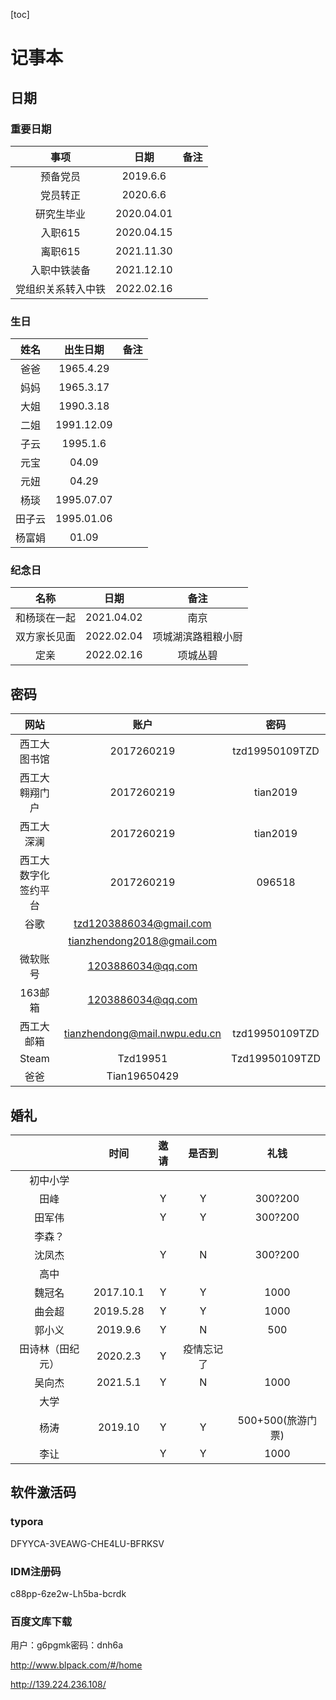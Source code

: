 [toc]

# 记事本

## 日期

### 重要日期



|        事项        |    日期    | 备注 |
| :----------------: | :--------: | :--: |
|      预备党员      |  2019.6.6  |      |
|      党员转正      |  2020.6.6  |      |
|     研究生毕业     | 2020.04.01 |      |
|      入职615       | 2020.04.15 |      |
|      离职615       | 2021.11.30 |      |
|    入职中铁装备    | 2021.12.10 |      |
| 党组织关系转入中铁 | 2022.02.16 |      |



### 生日

|  姓名  |  出生日期  | 备注 |
| :----: | :--------: | :--: |
|  爸爸  | 1965.4.29  |      |
|  妈妈  | 1965.3.17  |      |
|  大姐  | 1990.3.18  |      |
|  二姐  | 1991.12.09 |      |
|  子云  |  1995.1.6  |      |
|  元宝  |   04.09    |      |
|  元妞  |   04.29    |      |
|  杨琰  | 1995.07.07 |      |
| 田子云 | 1995.01.06 |      |
| 杨富娟 |   01.09    |      |



### 纪念日

|     名称     |    日期    |        备注        |
| :----------: | :--------: | :----------------: |
| 和杨琰在一起 | 2021.04.02 |        南京        |
| 双方家长见面 | 2022.02.04 | 项城湖滨路粗粮小厨 |
|     定亲     | 2022.02.16 |      项城丛碧      |



## 密码

|         网站         |                             账户                             |      密码      |
| :------------------: | :----------------------------------------------------------: | :------------: |
|     西工大图书馆     |                          2017260219                          | tzd19950109TZD |
|    西工大翱翔门户    |                          2017260219                          |    tian2019    |
|      西工大深澜      |                          2017260219                          |    tian2019    |
| 西工大数字化签约平台 |                          2017260219                          |     096518     |
|         谷歌         |  [tzd1203886034@gmail.com](mailto:tzd1203886034@gmail.com)   |                |
|                      | [tianzhendong2018@gmail.com](mailto:tianzhendong2018@gmail.com) |                |
|       微软账号       |        [1203886034@qq.com](mailto:1203886034@qq.com)         |                |
|       163邮箱        |        [1203886034@qq.com](mailto:1203886034@qq.com)         |                |
|      西工大邮箱      | [tianzhendong@mail.nwpu.edu.cn](mailto:tianzhendong@mail.nwpu.edu.cn) | tzd19950109TZD |
|        Steam         |                           Tzd19951                           | Tzd19950109TZD |
|         爸爸         |                         Tian19650429                         |                |

## 婚礼



|                  |   时间    | 邀请 |   是否到   |       礼钱        |
| :--------------: | :-------: | :--: | :--------: | :---------------: |
|     初中小学     |           |      |            |                   |
|       田峰       |           |  Y   |     Y      |      300?200      |
|      田军伟      |           |  Y   |     Y      |      300?200      |
|      李森？      |           |      |            |                   |
|      沈凤杰      |           |  Y   |     N      |      300?200      |
|       高中       |           |      |            |                   |
|      魏冠名      | 2017.10.1 |  Y   |     Y      |       1000        |
|      曲会超      | 2019.5.28 |  Y   |     Y      |       1000        |
|      郭小义      | 2019.9.6  |  Y   |     N      |        500        |
| 田诗林（田纪元） | 2020.2.3  |  Y   | 疫情忘记了 |                   |
|      吴向杰      | 2021.5.1  |  Y   |     N      |       1000        |
|       大学       |           |      |            |                   |
|       杨涛       |  2019.10  |  Y   |     Y      | 500+500(旅游门票) |
|       李让       |           |  Y   |     Y      |       1000        |



## 软件激活码

### typora

DFYYCA-3VEAWG-CHE4LU-BFRKSV

### IDM注册码

c88pp-6ze2w-Lh5ba-bcrdk

### 百度文库下载

用户：g6pgmk密码：dnh6a

http://www.blpack.com/#/home

http://139.224.236.108/

